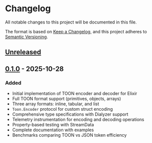 # Changelog

All notable changes to this project will be documented in this file.

The format is based on [Keep a Changelog](https://keepachangelog.com/en/1.0.0/),
and this project adheres to [Semantic Versioning](https://semver.org/spec/v2.0.0.html).

## [Unreleased]

## [0.1.0] - 2025-10-28

### Added
- Initial implementation of TOON encoder and decoder for Elixir
- Full TOON format support (primitives, objects, arrays)
- Three array formats: inline, tabular, and list
- `Toon.Encoder` protocol for custom struct encoding
- Comprehensive type specifications with Dialyzer support
- Telemetry instrumentation for encoding and decoding operations
- Property-based testing with StreamData
- Complete documentation with examples
- Benchmarks comparing TOON vs JSON token efficiency

[Unreleased]: https://github.com/kentaro/toon_ex/compare/v0.1.0...HEAD
[0.1.0]: https://github.com/kentaro/toon_ex/releases/tag/v0.1.0
